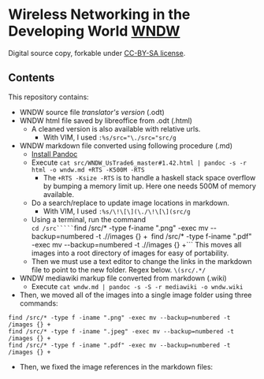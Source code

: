 # Wireless Networking in the Developing World [WNDW](http://wndw.net/)

Digital source copy, forkable under [CC-BY-SA license](http://creativecommons.org/licenses/by-sa/3.0/).

## Contents

This repository contains:

* WNDW source file _translator's version_ (.odt)
* WNDW html file saved by libreoffice from .odt (.html)
    * A cleaned version is also available with relative urls.
        * With VIM, I used `:%s/src="\./src="src/g`
* WNDW markdown file converted using following procedure (.md)
    * [Install Pandoc](http://johnmacfarlane.net/pandoc/installing.html)
    * Execute `cat src/WNDW_UsTrade6_master#1.42.html | pandoc -s -r html -o wndw.md +RTS -K500M -RTS`
        * The `+RTS -Ksize -RTS` is to handle a haskell stack space overflow by bumping a memory limit up. Here one needs 500M of memory available.
    * Do a search/replace to update image locations in markdown.
        * With VIM, I used `:%s/\!\[\](\./\!\[\](src/g`
    * Using a terminal, run the command  
	``` cd /src`````
	```find /src/* -type f-iname ".png" -exec mv --backup=numbered -t .//images {} +```
	```find /src/* -type f-iname ".pdf" -exec mv --backup=numbered -t .//images {} +```
	This moves all images into a root directory of images for easy of portability.
    * Then we must use a text editor to change the links in the markdown file to point to the new folder. Regex below.
    ```\(src/.*/```
* WNDW mediawiki markup file converted from markdown (.wiki)
    * Execute `cat wndw.md | pandoc -s -S -r mediawiki -o wndw.wiki`
* Then, we moved all of the images into a single image folder using three commands:
```
find /src/* -type f -iname ".png" -exec mv --backup=numbered -t /images {} +
find /src/* -type f -iname ".jpeg" -exec mv --backup=numbered -t /images {} +
find /src/* -type f -iname ".pdf" -exec mv --backup=numbered -t /images {} +
```
* Then, we fixed the image references in the markdown files:

